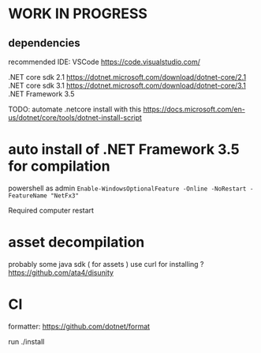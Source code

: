# WORK IN PROGRESS

## dependencies

recommended IDE: VSCode https://code.visualstudio.com/

.NET core sdk 2.1 https://dotnet.microsoft.com/download/dotnet-core/2.1
.NET core sdk 3.1 https://dotnet.microsoft.com/download/dotnet-core/3.1
.NET Framework 3.5

TODO: automate .netcore install with this https://docs.microsoft.com/en-us/dotnet/core/tools/dotnet-install-script

# auto install of .NET Framework 3.5 for compilation

powershell as admin
`Enable-WindowsOptionalFeature -Online -NoRestart -FeatureName "NetFx3"`

Required computer restart

# asset decompilation

probably some java sdk ( for assets ) use curl for installing ?
https://github.com/ata4/disunity

# CI

formatter: https://github.com/dotnet/format

run ./install